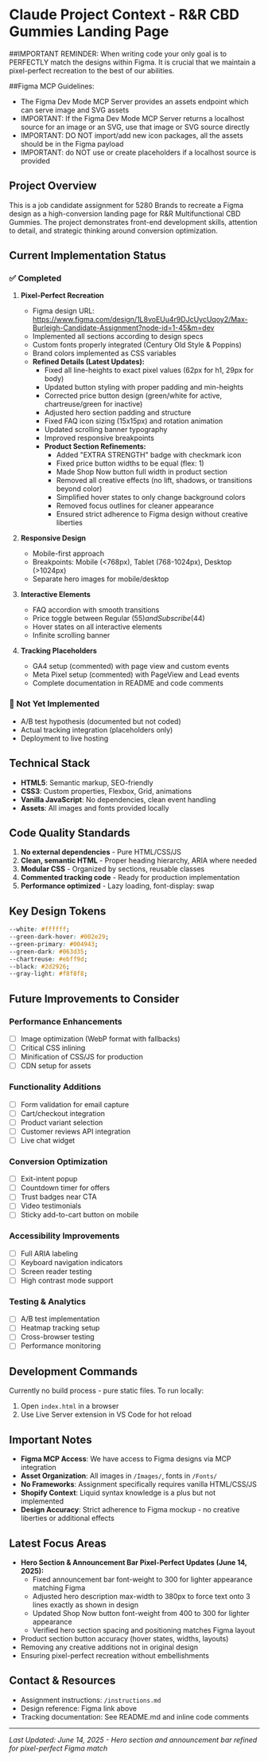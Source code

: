 # Claude Project Context - R&R CBD Gummies Landing Page

##IMPORTANT REMINDER: When writing code your only goal is to PERFECTLY match the designs within Figma. It is crucial that we maintain a pixel-perfect recreation to the best of our abilities.

##Figma MCP Guidelines:

- The Figma Dev Mode MCP Server provides an assets endpoint which can serve image and SVG assets
- IMPORTANT: If the Figma Dev Mode MCP Server returns a localhost source for an image or an SVG, use that image or SVG source directly
- IMPORTANT: DO NOT import/add new icon packages, all the assets should be in the Figma payload
- IMPORTANT: do NOT use or create placeholders if a localhost source is provided

## Project Overview

This is a job candidate assignment for 5280 Brands to recreate a Figma design as a high-conversion landing page for R&R Multifunctional CBD Gummies. The project demonstrates front-end development skills, attention to detail, and strategic thinking around conversion optimization.

## Current Implementation Status

### ✅ Completed

1. **Pixel-Perfect Recreation**

   - Figma design URL: https://www.figma.com/design/1L8voEUu4r9DJcUycUqoy2/Max-Burleigh-Candidate-Assignment?node-id=1-45&m=dev
   - Implemented all sections according to design specs
   - Custom fonts properly integrated (Century Old Style & Poppins)
   - Brand colors implemented as CSS variables
   - **Refined Details (Latest Updates):**
     - Fixed all line-heights to exact pixel values (62px for h1, 29px for body)
     - Updated button styling with proper padding and min-heights
     - Corrected price button design (green/white for active, chartreuse/green for inactive)
     - Adjusted hero section padding and structure
     - Fixed FAQ icon sizing (15x15px) and rotation animation
     - Updated scrolling banner typography
     - Improved responsive breakpoints
     - **Product Section Refinements:**
       - Added "EXTRA STRENGTH" badge with checkmark icon
       - Fixed price button widths to be equal (flex: 1)
       - Made Shop Now button full width in product section
       - Removed all creative effects (no lift, shadows, or transitions beyond color)
       - Simplified hover states to only change background colors
       - Removed focus outlines for cleaner appearance
       - Ensured strict adherence to Figma design without creative liberties

2. **Responsive Design**

   - Mobile-first approach
   - Breakpoints: Mobile (<768px), Tablet (768-1024px), Desktop (>1024px)
   - Separate hero images for mobile/desktop

3. **Interactive Elements**

   - FAQ accordion with smooth transitions
   - Price toggle between Regular ($55) and Subscribe ($44)
   - Hover states on all interactive elements
   - Infinite scrolling banner

4. **Tracking Placeholders**
   - GA4 setup (commented) with page view and custom events
   - Meta Pixel setup (commented) with PageView and Lead events
   - Complete documentation in README and code comments

### 🚧 Not Yet Implemented

- A/B test hypothesis (documented but not coded)
- Actual tracking integration (placeholders only)
- Deployment to live hosting

## Technical Stack

- **HTML5**: Semantic markup, SEO-friendly
- **CSS3**: Custom properties, Flexbox, Grid, animations
- **Vanilla JavaScript**: No dependencies, clean event handling
- **Assets**: All images and fonts provided locally

## Code Quality Standards

1. **No external dependencies** - Pure HTML/CSS/JS
2. **Clean, semantic HTML** - Proper heading hierarchy, ARIA where needed
3. **Modular CSS** - Organized by sections, reusable classes
4. **Commented tracking code** - Ready for production implementation
5. **Performance optimized** - Lazy loading, font-display: swap

## Key Design Tokens

```css
--white: #ffffff;
--green-dark-hover: #002e29;
--green-primary: #004943;
--green-dark: #063d35;
--chartreuse: #ebff9d;
--black: #2d2926;
--gray-light: #f8f8f8;
```

## Future Improvements to Consider

### Performance Enhancements

- [ ] Image optimization (WebP format with fallbacks)
- [ ] Critical CSS inlining
- [ ] Minification of CSS/JS for production
- [ ] CDN setup for assets

### Functionality Additions

- [ ] Form validation for email capture
- [ ] Cart/checkout integration
- [ ] Product variant selection
- [ ] Customer reviews API integration
- [ ] Live chat widget

### Conversion Optimization

- [ ] Exit-intent popup
- [ ] Countdown timer for offers
- [ ] Trust badges near CTA
- [ ] Video testimonials
- [ ] Sticky add-to-cart button on mobile

### Accessibility Improvements

- [ ] Full ARIA labeling
- [ ] Keyboard navigation indicators
- [ ] Screen reader testing
- [ ] High contrast mode support

### Testing & Analytics

- [ ] A/B test implementation
- [ ] Heatmap tracking setup
- [ ] Cross-browser testing
- [ ] Performance monitoring

## Development Commands

Currently no build process - pure static files. To run locally:

1. Open `index.html` in a browser
2. Use Live Server extension in VS Code for hot reload

## Important Notes

- **Figma MCP Access**: We have access to Figma designs via MCP integration
- **Asset Organization**: All images in `/Images/`, fonts in `/Fonts/`
- **No Frameworks**: Assignment specifically requires vanilla HTML/CSS/JS
- **Shopify Context**: Liquid syntax knowledge is a plus but not implemented
- **Design Accuracy**: Strict adherence to Figma mockup - no creative liberties or additional effects

## Latest Focus Areas

- **Hero Section & Announcement Bar Pixel-Perfect Updates (June 14, 2025):**
  - Fixed announcement bar font-weight to 300 for lighter appearance matching Figma
  - Adjusted hero description max-width to 380px to force text onto 3 lines exactly as shown in design
  - Updated Shop Now button font-weight from 400 to 300 for lighter appearance
  - Verified hero section spacing and positioning matches Figma layout
- Product section button accuracy (hover states, widths, layouts)
- Removing any creative additions not in original design
- Ensuring pixel-perfect recreation without embellishments

## Contact & Resources

- Assignment instructions: `/instructions.md`
- Design reference: Figma link above
- Tracking documentation: See README.md and inline code comments

---

_Last Updated: June 14, 2025 - Hero section and announcement bar refined for pixel-perfect Figma match_
